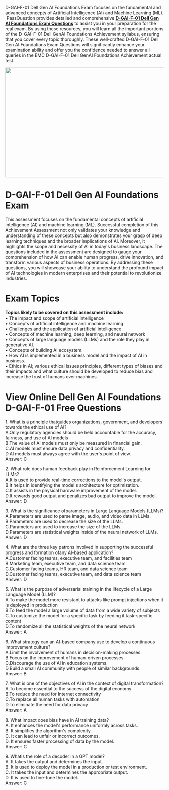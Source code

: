 <p>D-GAI-F-01 Dell Gen AI Foundations Exam focuses on the fundamental and advanced concepts of Artificial Intelligence (AI) and Machine Learning (ML). &nbsp;PassQuestion provides detailed and comprehensive <strong><a href="https://www.passquestion.com/d-gai-f-01.html">D-GAI-F-01 Dell Gen AI Foundations Exam Questions</a></strong> to assist you in your preparation for the real exam. By using these resources, you will learn all the important portions of the D-GAI-F-01 Dell GenAI Foundations Achievement syllabus, ensuring that you cover every topic thoroughly. These well-crafted D-GAI-F-01 Dell Gen AI Foundations Exam Questions will significantly enhance your examination ability and offer you the confidence needed to answer all queries in the EMC D-GAI-F-01 Dell GenAI Foundations Achievement actual test.&nbsp;</p>

<p><img alt="" src="https://www.passquestion.com/uploads/pqcom/images/20240705/505dd231529f6f5731de49bd2d1f569a.png" style="height:348px; width:618px" /></p>

<h1>D-GAI-F-01 Dell Gen AI Foundations Exam</h1>

<p>This assessment focuses on the fundamental concepts of artificial intelligence (AI) and machine learning (ML). Successful completion of this Achievement Assessment not only validates your knowledge and understanding of these concepts but also demonstrates your grasp of deep learning techniques and the broader implications of AI. Moreover, it highlights the scope and necessity of AI in today&#39;s business landscape. The questions included in the assessment are designed to gauge your comprehension of how AI can enable human progress, drive innovation, and transform various aspects of business operations. By addressing these questions, you will showcase your ability to understand the profound impact of AI technologies in modern enterprises and their potential to revolutionize industries.</p>

<h1>Exam Topics</h1>

<p><strong>Topics likely to be covered on this assessment include:</strong><br />
&bull; The impact and scope of artificial intelligence<br />
&bull; Concepts of artificial intelligence and machine learning<br />
&bull; Challenges and the application of artificial intelligence<br />
&bull; Concepts of machine learning, deep learning, and neural network<br />
&bull; Concepts of large language models (LLMs) and the role they play in generative AI.<br />
&bull; Concepts of building AI ecosystem.<br />
&bull; How AI is implemented in a business model and the impact of AI in business.<br />
&bull; Ethics in AI; various ethical issues principles, different types of biases and their impacts and what culture should be developed to reduce bias and increase the trust of humans over machines.</p>

<h1>View Online Dell Gen AI Foundations D-GAI-F-01 Free Questions</h1>

<p>1. What is a principle thatguides organizations, government, and developers towards the ethical use of Al?<br />
A.Only regulatory agencies should be held accountable for the accuracy, fairness, and use of Al models<br />
B.The value of Al models must only be measured in financial gain.<br />
C.Al models must ensure data privacy and confidentiality.<br />
D.Al models must always agree with the user&#39;s point of view.<br />
Answer: C</p>

<p>2. What role does human feedback play in Reinforcement Learning for LLMs?<br />
A.It is used to provide real-time corrections to the model&#39;s output.<br />
B.It helps in identifying the model&#39;s architecture for optimization.<br />
C.It assists in the physical hardware improvement of the model.<br />
D.It rewards good output and penalizes bad output to improve the model.<br />
Answer: D</p>

<p>3. What is the significance ofparameters in Large Language Models (LLMs)?<br />
A.Parameters are used to parse image, audio, and video data in LLMs.<br />
B.Parameters are used to decrease the size of the LLMs.<br />
C.Parameters are used to increase the size of the LLMs.<br />
D.Parameters are statistical weights inside of the neural network of LLMs.<br />
Answer: D</p>

<p>4. What are the three key patrons involved in supporting the successful progress and formation ofany Al-based application?<br />
A.Customer facing teams, executive team, and facilities team<br />
B.Marketing team, executive team, and data science team<br />
C.Customer facing teams, HR team, and data science team<br />
D.Customer facing teams, executive team, and data science team<br />
Answer: D</p>

<p>5. What is the purpose of adversarial training in the lifecycle of a Large Language Model (LLM)?<br />
A.To make the model more resistant to attacks like prompt injections when it is deployed in production<br />
B.To feed the model a large volume of data from a wide variety of subjects<br />
C.To customize the model for a specific task by feeding it task-specific content<br />
D.To randomize all the statistical weights of the neural network<br />
Answer: A</p>

<p>6. What strategy can an Al-based company use to develop a continuous improvement culture?<br />
A.Limit the involvement of humans in decision-making processes.<br />
B.Focus on the improvement of human-driven processes.<br />
C.Discourage the use of Al in education systems.<br />
D.Build a small Al community with people of similar backgrounds.<br />
Answer: B</p>

<p>7. What is one of the objectives of Al in the context of digital transformation?<br />
A.To become essential to the success of the digital economy<br />
B.To reduce the need for Internet connectivity<br />
C.To replace all human tasks with automation<br />
D.To eliminate the need for data privacy<br />
Answer: A</p>

<p>8. What impact does bias have in Al training data?<br />
A. It enhances the model&#39;s performance uniformly across tasks.<br />
B. It simplifies the algorithm&#39;s complexity.<br />
C. It can lead to unfair or incorrect outcomes.<br />
D. It ensures faster processing of data by the model.<br />
Answer: C</p>

<p>9. Whatis the role of a decoder in a GPT model?<br />
A. It takes the output and determines the input.<br />
B. It is used to deploy the model in a production or test environment.<br />
C. It takes the input and determines the appropriate output.<br />
D. It is used to fine-tune the model.<br />
Answer: C</p>
